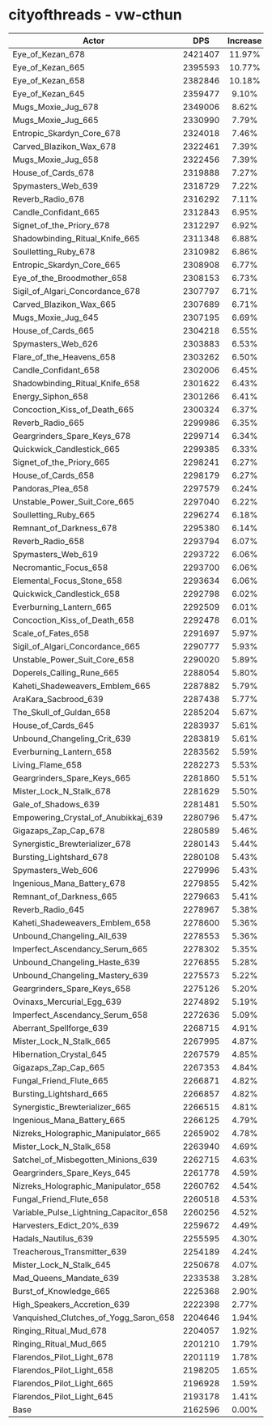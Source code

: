 # cityofthreads - vw-cthun
| Actor | DPS | Increase |
|---|:---:|:---:|
|Eye_of_Kezan_678|2421407|11.97%|
|Eye_of_Kezan_665|2395593|10.77%|
|Eye_of_Kezan_658|2382846|10.18%|
|Eye_of_Kezan_645|2359477|9.10%|
|Mugs_Moxie_Jug_678|2349006|8.62%|
|Mugs_Moxie_Jug_665|2330990|7.79%|
|Entropic_Skardyn_Core_678|2324018|7.46%|
|Carved_Blazikon_Wax_678|2322461|7.39%|
|Mugs_Moxie_Jug_658|2322456|7.39%|
|House_of_Cards_678|2319888|7.27%|
|Spymasters_Web_639|2318729|7.22%|
|Reverb_Radio_678|2316292|7.11%|
|Candle_Confidant_665|2312843|6.95%|
|Signet_of_the_Priory_678|2312297|6.92%|
|Shadowbinding_Ritual_Knife_665|2311348|6.88%|
|Soulletting_Ruby_678|2310982|6.86%|
|Entropic_Skardyn_Core_665|2308908|6.77%|
|Eye_of_the_Broodmother_658|2308153|6.73%|
|Sigil_of_Algari_Concordance_678|2307797|6.71%|
|Carved_Blazikon_Wax_665|2307689|6.71%|
|Mugs_Moxie_Jug_645|2307195|6.69%|
|House_of_Cards_665|2304218|6.55%|
|Spymasters_Web_626|2303883|6.53%|
|Flare_of_the_Heavens_658|2303262|6.50%|
|Candle_Confidant_658|2302006|6.45%|
|Shadowbinding_Ritual_Knife_658|2301622|6.43%|
|Energy_Siphon_658|2301266|6.41%|
|Concoction_Kiss_of_Death_665|2300324|6.37%|
|Reverb_Radio_665|2299986|6.35%|
|Geargrinders_Spare_Keys_678|2299714|6.34%|
|Quickwick_Candlestick_665|2299385|6.33%|
|Signet_of_the_Priory_665|2298241|6.27%|
|House_of_Cards_658|2298179|6.27%|
|Pandoras_Plea_658|2297579|6.24%|
|Unstable_Power_Suit_Core_665|2297040|6.22%|
|Soulletting_Ruby_665|2296274|6.18%|
|Remnant_of_Darkness_678|2295380|6.14%|
|Reverb_Radio_658|2293794|6.07%|
|Spymasters_Web_619|2293722|6.06%|
|Necromantic_Focus_658|2293700|6.06%|
|Elemental_Focus_Stone_658|2293634|6.06%|
|Quickwick_Candlestick_658|2292798|6.02%|
|Everburning_Lantern_665|2292509|6.01%|
|Concoction_Kiss_of_Death_658|2292478|6.01%|
|Scale_of_Fates_658|2291697|5.97%|
|Sigil_of_Algari_Concordance_665|2290777|5.93%|
|Unstable_Power_Suit_Core_658|2290020|5.89%|
|Doperels_Calling_Rune_665|2288054|5.80%|
|Kaheti_Shadeweavers_Emblem_665|2287882|5.79%|
|AraKara_Sacbrood_639|2287438|5.77%|
|The_Skull_of_Guldan_658|2285204|5.67%|
|House_of_Cards_645|2283937|5.61%|
|Unbound_Changeling_Crit_639|2283819|5.61%|
|Everburning_Lantern_658|2283562|5.59%|
|Living_Flame_658|2282273|5.53%|
|Geargrinders_Spare_Keys_665|2281860|5.51%|
|Mister_Lock_N_Stalk_678|2281629|5.50%|
|Gale_of_Shadows_639|2281481|5.50%|
|Empowering_Crystal_of_Anubikkaj_639|2280796|5.47%|
|Gigazaps_Zap_Cap_678|2280589|5.46%|
|Synergistic_Brewterializer_678|2280143|5.44%|
|Bursting_Lightshard_678|2280108|5.43%|
|Spymasters_Web_606|2279996|5.43%|
|Ingenious_Mana_Battery_678|2279855|5.42%|
|Remnant_of_Darkness_665|2279663|5.41%|
|Reverb_Radio_645|2278967|5.38%|
|Kaheti_Shadeweavers_Emblem_658|2278600|5.36%|
|Unbound_Changeling_All_639|2278553|5.36%|
|Imperfect_Ascendancy_Serum_665|2278302|5.35%|
|Unbound_Changeling_Haste_639|2276855|5.28%|
|Unbound_Changeling_Mastery_639|2275573|5.22%|
|Geargrinders_Spare_Keys_658|2275126|5.20%|
|Ovinaxs_Mercurial_Egg_639|2274892|5.19%|
|Imperfect_Ascendancy_Serum_658|2272636|5.09%|
|Aberrant_Spellforge_639|2268715|4.91%|
|Mister_Lock_N_Stalk_665|2267995|4.87%|
|Hibernation_Crystal_645|2267579|4.85%|
|Gigazaps_Zap_Cap_665|2267353|4.84%|
|Fungal_Friend_Flute_665|2266871|4.82%|
|Bursting_Lightshard_665|2266857|4.82%|
|Synergistic_Brewterializer_665|2266515|4.81%|
|Ingenious_Mana_Battery_665|2266125|4.79%|
|Nizreks_Holographic_Manipulator_665|2265902|4.78%|
|Mister_Lock_N_Stalk_658|2263940|4.69%|
|Satchel_of_Misbegotten_Minions_639|2262715|4.63%|
|Geargrinders_Spare_Keys_645|2261778|4.59%|
|Nizreks_Holographic_Manipulator_658|2260762|4.54%|
|Fungal_Friend_Flute_658|2260518|4.53%|
|Variable_Pulse_Lightning_Capacitor_658|2260256|4.52%|
|Harvesters_Edict_20%_639|2259672|4.49%|
|Hadals_Nautilus_639|2255595|4.30%|
|Treacherous_Transmitter_639|2254189|4.24%|
|Mister_Lock_N_Stalk_645|2250678|4.07%|
|Mad_Queens_Mandate_639|2233538|3.28%|
|Burst_of_Knowledge_665|2225368|2.90%|
|High_Speakers_Accretion_639|2222398|2.77%|
|Vanquished_Clutches_of_Yogg_Saron_658|2204646|1.94%|
|Ringing_Ritual_Mud_678|2204057|1.92%|
|Ringing_Ritual_Mud_665|2201210|1.79%|
|Flarendos_Pilot_Light_678|2201119|1.78%|
|Flarendos_Pilot_Light_658|2198205|1.65%|
|Flarendos_Pilot_Light_665|2196928|1.59%|
|Flarendos_Pilot_Light_645|2193178|1.41%|
|Base|2162596|0.00%|
